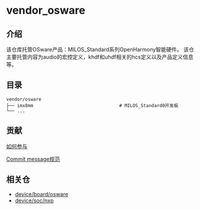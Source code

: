 # vendor_osware

## 介绍

该仓库托管OSware产品：MILOS_Standard系列OpenHarmony智能硬件。
该仓主要托管内容为audio的宏控定义，khdf和uhdf相关的hcs定义以及产品定义信息等。

## 目录

```
vendor/osware
├── imx8mm                                # MILOS_Standard0开发板
└── ...
```

## 贡献

[如何参与](https://gitee.com/openharmony/docs/blob/HEAD/zh-cn/contribute/%E5%8F%82%E4%B8%8E%E8%B4%A1%E7%8C%AE.md)

[Commit message规范](https://gitee.com/openharmony/device_qemu/wikis/Commit%20message%E8%A7%84%E8%8C%83?sort_id=4042860)

## 相关仓

* [device/board/osware](https://gitee.com/openharmony/device_board_osware)
* [device/soc/nxp](https://gitee.com/openharmony/device_soc_nxp)